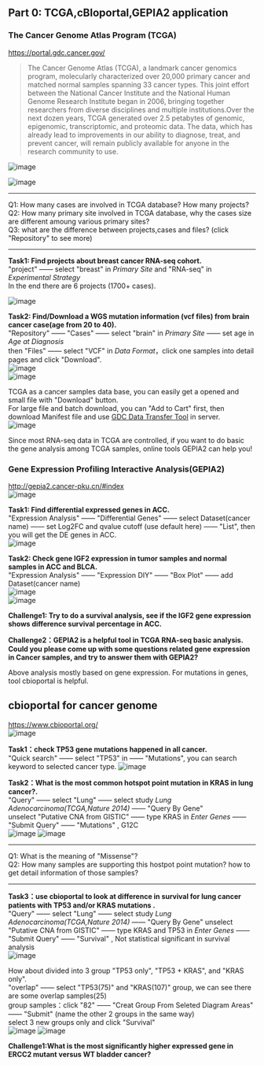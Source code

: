 ## Part 0: TCGA,cBIoportal,GEPIA2 application

### The Cancer Genome Atlas Program (TCGA)  
https://portal.gdc.cancer.gov/   
>The Cancer Genome Atlas (TCGA), a landmark cancer genomics program, molecularly characterized over 20,000 primary cancer and matched normal samples spanning 33 cancer types. This joint effort between the National Cancer Institute and the National Human Genome Research Institute began in 2006, bringing together researchers from diverse disciplines and multiple institutions.Over the next dozen years, TCGA generated over 2.5 petabytes of genomic, epigenomic, transcriptomic, and proteomic data. The data, which has already lead to improvements in our ability to diagnose, treat, and prevent cancer, will remain publicly available for anyone in the research community to use.   

![image](https://github.com/leiwaaping/bioinformatic-basic-practices/blob/main/pics/TCGA1.png)   

![image](https://github.com/leiwaaping/bioinformatic-basic-practices/blob/main/pics/TCGA2.png)

******************************************************** 

Q1: How many cases are involved in TCGA database? How many projects?  
Q2: How many primary site involved in TCGA database, why the cases size are different amoung various primary sites?   
Q3: what are the difference between projects,cases and files?  (click "Repository" to see more)  

***********************************************************  

**Task1: Find projects about breast cancer RNA-seq cohort.**  
"project" —— select "breast" in *Primary Site* and "RNA-seq" in *Experimental Strategy*  
In the end there are 6 projects (1700+ cases).

![image](https://github.com/leiwaaping/bioinformatic-basic-practices/blob/main/pics/TCGA3.png)  

**Task2: Find/Download a WGS mutation information (vcf files) from brain cancer case(age from 20 to 40).**  
"Repository" —— "Cases" —— select "brain" in *Primary Site* —— set age in *Age at Diagnosis*    
then "Files" —— select "VCF" in *Data Format*，click one samples into detail pages and click "Download".  
![image](https://github.com/leiwaaping/bioinformatic-basic-practices/blob/main/pics/TCGA4.png)  
![image](https://github.com/leiwaaping/bioinformatic-basic-practices/blob/main/pics/TCGA5.png)  

TCGA as a cancer samples data base, you can easily get a opened and small file with "Download" button.  
For large file and batch download, you can "Add to Cart" first, then download Manifest file and use [GDC Data Transfer Tool](https://gdc.cancer.gov/access-data/gdc-data-transfer-tool) in server.  
![image](https://github.com/leiwaaping/bioinformatic-basic-practices/blob/main/pics/TCGA6.png)  

Since most RNA-seq data in TCGA are controlled, if you want to do basic the gene analysis among TCGA samples, online tools GEPIA2 can help you!   
  
  
### Gene Expression Profiling Interactive Analysis(GEPIA2)  
http://gepia2.cancer-pku.cn/#index  
![image](https://github.com/leiwaaping/bioinformatic-basic-practices/blob/main/pics/GEPIA1.png)  

**Task1: Find differential expressed genes in ACC.**  
"Expression Analysis" —— "Differential Genes" —— select Dataset(cancer name) —— set Log2FC and qvalue cutoff (use default here) —— "List", then you will get the DE genes in ACC.  
![image](https://github.com/leiwaaping/bioinformatic-basic-practices/blob/main/pics/GEPIA2.png) 

**Task2: Check gene IGF2 expression in tumor samples and normal samples in ACC and BLCA.**  
"Expression Analysis" —— "Expression DIY" —— "Box Plot" —— add Dataset(cancer name)   
![image](https://github.com/leiwaaping/bioinformatic-basic-practices/blob/main/pics/GEPIA3.png)   
![image](https://github.com/leiwaaping/bioinformatic-basic-practices/blob/main/pics/GEPIA4.png)   

**Challenge1: Try to do a survival analysis, see if the IGF2 gene expression shows difference survival percentage in ACC.**  

**Challenge2：GEPIA2 is a helpful tool in TCGA RNA-seq basic analysis. Could you please come up with some questions related gene expression in Cancer samples, and try to answer them with GEPIA2?**  

  
  
Above analysis mostly based on gene expression. For mutations in genes, tool cbioportal is helpful.  

## cbioportal for cancer genome  
https://www.cbioportal.org/  
![image](https://github.com/leiwaaping/bioinformatic-basic-practices/blob/main/pics/cbioportal0.png)  

**Task1：check TP53 gene mutations happened in all cancer.**  
"Quick search" —— select "TP53" in —— "Mutations", you can search keyword to selected cancer type.
![image](https://github.com/leiwaaping/bioinformatic-basic-practices/blob/main/pics/cbioportal02.png)   
  
**Task2：What is the most common hotspot point mutation in KRAS in lung cancer?.**   
"Query" —— select "Lung" —— select study *Lung Adenocarcinoma(TCGA,Nature 2014)* —— "Query By Gene"  
unselect "Putative CNA from GISTIC" —— type KRAS in *Enter Genes* —— "Submit Query"  —— "Mutations"  , G12C  
![image](https://github.com/leiwaaping/bioinformatic-basic-practices/blob/main/pics/cbioportal03.png) 
![image](https://github.com/leiwaaping/bioinformatic-basic-practices/blob/main/pics/cbioportal04.png)  
*************************************  
Q1: What is the meaning of "Missense"?  
Q2: How many samples are supporting this hostpot point mutation? how to get detail information of those samples?  
**************************************  

**Task3：use cbioportal to look at difference in survival for lung cancer patients with TP53 and/or KRAS mutations .**   
"Query" —— select "Lung" —— select study *Lung Adenocarcinoma(TCGA,Nature 2014)* —— "Query By Gene" 
unselect "Putative CNA from GISTIC" —— type KRAS and TP53 in *Enter Genes* —— "Submit Query"  —— "Survival"  , Not statistical significant in survival analysis   
![image](https://github.com/leiwaaping/bioinformatic-basic-practices/blob/main/pics/cbioportal05.png)  

How about divided into 3 group "TP53 only", "TP53 + KRAS", and "KRAS only".  
"overlap" —— select "TP53(75)" and "KRAS(107)" group, we can see there are some overlap samples(25)  
group samples：click "82" —— "Creat Group From Seleted Diagram Areas" —— "Submit" (name the other 2 groups in the same way)  
select 3 new groups only and click "Survival"  
![image](https://github.com/leiwaaping/bioinformatic-basic-practices/blob/main/pics/cbioportal06.png) 
![image](https://github.com/leiwaaping/bioinformatic-basic-practices/blob/main/pics/cbioportal07.png)  

**Challenge1:What is the most significantly higher expressed gene in ERCC2 mutant versus WT bladder cancer?**  









 



